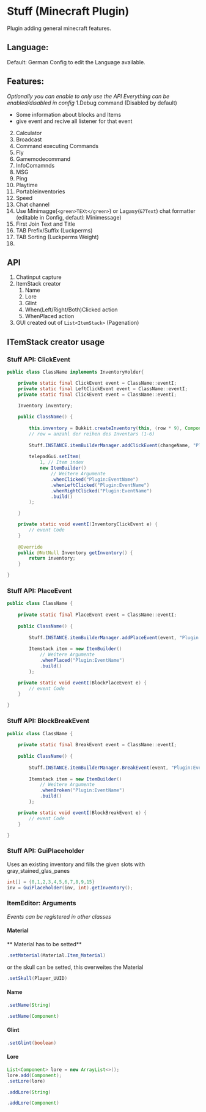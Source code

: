 # Stuff (Minecraft Plugin)
Plugin adding general minecraft features.

## Language:
Default: German
Config to edit the Language available.

## Features:
*Optionally you can enable to only use the API*
*Everything can be enabled/disabled in config*
1.Debug command (Disabled by default)
- Some information about blocks and Items
- give event and recive all listener for that event
2. Calculator
3. Broadcast
4. Command executing Commands
5. Fly
6. Gamemodecommand
7. InfoComamnds
8. MSG
9. Ping
10. Playtime
11. Portableinventories
12. Speed
13. Chat channel
14. Use Minimagge(`<green>TEXt</green>`) or Lagasy(`&7Text`) chat formatter (editable in Config, defautl: Minimessage)
15. First Join Text and Title
16. TAB Prefix/Suffix (Luckperms)
17. TAB Sorting (Luckperms Weight)
18.  

## API
1. Chatinput capture
2. ItemStack creator
   1. Name
   2. Lore
   3. Glint
   4. When(Left/Right/Both)Clicked action 
   5. WhenPlaced action
4. GUI created out of `List<ItemStack>` (Pagenation)

## ITemStack creator usage
### Stuff API: ClickEvent
```java
public class ClassName implements InventoryHolder{

	private static final ClickEvent event = ClassName::eventI;
	private static final LeftClickEvent event = ClassName::eventI;
	private static final ClickEvent event = ClassName::eventI;

	Inventory inventory;
	
	public ClassName() {
	
		this.inventory = Bukkit.createInventory(this, (row * 9), Component.Text();
		// row = anzahl der reihen des Inventars (1-6)
	
		Stuff.INSTANCE.itemBuilderManager.addClickEvent(changeName, "Plugin:EventName");
			
		telepadGui.setItem(
			1, // Item index
			new ItemBuilder()
				// Weitere Argumente
				.whenClicked("Plugin:EventName")
				.whenLeftClicked("Plugin:EventName")
				.whenRightClicked("Plugin:EventName")
				.build()
		);

	}

	private static void eventI(InventoryClickEvent e) {
		// event Code
	}
	
	@Override
	public @NotNull Inventory getInventory() {
		return inventory;
	}

}
```
### Stuff API: PlaceEvent
```java
public class ClassName {
	
	private static final PlaceEvent event = ClassName::eventI;
	
	public ClassName() {
		
		Stuff.INSTANCE.itemBuilderManager.addPlaceEvent(event, "Plugin:EventName");
		
		Itemstack item = new ItemBuilder()
			// Weitere Argumente
			.whenPlaced("Plugin:EventName")
			.build()
		);

	private static void eventI(BlockPlaceEvent e) {
		// event Code
	}

}
```

### Stuff API: BlockBreakEvent
```java
public class ClassName {
	
	private static final BreakEvent event = ClassName::eventI;
	
	public ClassName() {
		
		Stuff.INSTANCE.itemBuilderManager.BreakEvent(event, "Plugin:EventName");
		
		Itemstack item = new ItemBuilder()
			// Weitere Argumente
			.whenBroken("Plugin:EventName")
			.build()
		);

	private static void eventI(BlockBreakEvent e) {
		// event Code
	}

}
```

### Stuff API: GuiPlaceholder
Uses an existing inventory and fills the given slots with gray_stained_glas_panes
```java
int[] = {0,1,2,3,4,5,6,7,8,9,15}
inv = GuiPlaceholder(inv, int).getInventory();
```

### ItemEditor: Arguments
*Events can be registered in other classes*
#### Material
** Material has to be setted**
```java
.setMaterial(Material.Item_Material)
```
or the skull can be setted, this overweites the Material
```java
.setSkull(Player_UUID)
```
#### Name
```java
.setName(String)
```
```java
.setName(Component)
```
#### Glint
```java
.setGlint(boolean)
```
#### Lore
```java
List<Component> lore = new ArrayList<>();
lore.add(Component);
.setLore(lore)
```
```java
.addLore(String)
```
```java
.addLore(Component)
```
